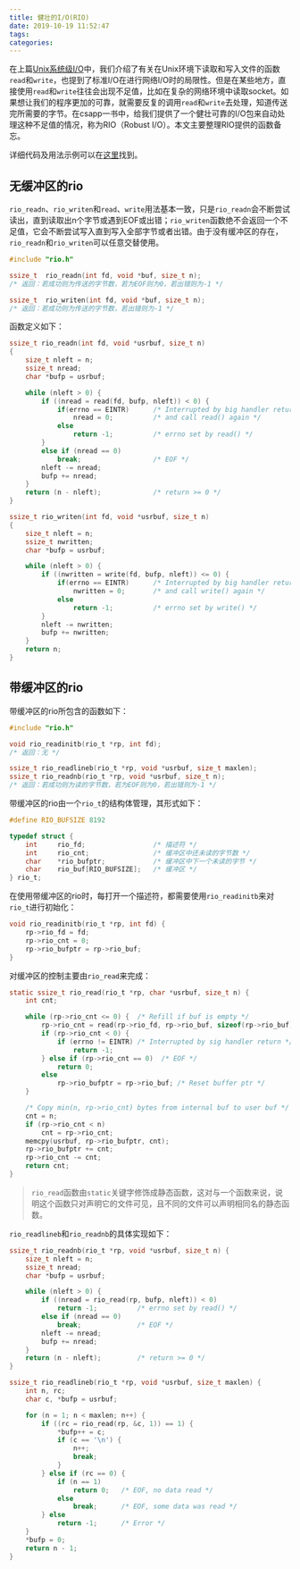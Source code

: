 ```yaml
---
title: 健壮的I/O(RIO)
date: 2019-10-19 11:52:47
tags:
categories:
---
```


在上篇[Unix系统级I/O](./Unix系统级I-O.md)中，我们介绍了有关在Unix环境下读取和写入文件的函数`read`和`write`，也提到了标准I/O在进行网络I/O时的局限性。但是在某些地方，直接使用`read`和`write`往往会出现不足值，比如在复杂的网络环境中读取socket。如果想让我们的程序更加的可靠，就需要反复的调用`read`和`write`去处理，知道传送完所需要的字节。在csapp一书中，给我们提供了一个健壮可靠的I/O包来自动处理这种不足值的情况，称为RIO（Robust I/O）。本文主要整理RIO提供的函数备忘。

详细代码及用法示例可以在[这里](https://github.com/Varpc/misc/tree/master/rio)找到。

## 无缓冲区的rio

`rio_readn`、`rio_writen`和`read`、`write`用法基本一致，只是`rio_readn`会不断尝试读出，直到读取出n个字节或遇到EOF或出错；`rio_writen`函数绝不会返回一个不足值，它会不断尝试写入直到写入全部字节或者出错。由于没有缓冲区的存在，`rio_readn`和`rio_writen`可以任意交替使用。

```C
#include "rio.h"

ssize_t  rio_readn(int fd, void *buf, size_t n);
/* 返回：若成功则为传送的字节数，若为EOF则为0，若出错则为-1 */

ssize_t  rio_writen(int fd, void *buf, size_t n);
/* 返回：若成功则为传送的字节数，若出错则为-1 */
```

函数定义如下：

```C
ssize_t rio_readn(int fd, void *usrbuf, size_t n)
{
    size_t nleft = n;
    ssize_t nread;
    char *bufp = usrbuf;

    while (nleft > 0) {
        if ((nread = read(fd, bufp, nleft)) < 0) {
            if(errno == EINTR)      /* Interrupted by big handler return */
                nread = 0;          /* and call read() again */
            else
                return -1;          /* errno set by read() */
        }
        else if (nread == 0)
            break;                  /* EOF */
        nleft -= nread;
        bufp += nread;
    }
    return (n - nleft);             /* return >= 0 */
}

ssize_t rio_writen(int fd, void *usrbuf, size_t n)
{
    size_t nleft = n;
    ssize_t nwritten;
    char *bufp = usrbuf;

    while (nleft > 0) {
        if ((nwritten = write(fd, bufp, nleft)) <= 0) {
            if(errno == EINTR)      /* Interrupted by big handler return */
                nwritten = 0;       /* and call write() again */
            else
                return -1;          /* errno set by write() */
        }
        nleft -= nwritten;
        bufp += nwritten;
    }
    return n;
}
```

## 带缓冲区的rio

带缓冲区的rio所包含的函数如下：

```C
#include "rio.h"

void rio_readinitb(rio_t *rp, int fd);
/* 返回：无 */

ssize_t rio_readlineb(rio_t *rp, void *usrbuf, size_t maxlen);
ssize_t rio_readnb(rio_t *rp, void *usrbuf, size_t n);
/* 返回：若成功则为读的字节数，若为EOF则为0，若出错则为-1 */
```

带缓冲区的rio由一个`rio_t`的结构体管理，其形式如下：

```C
#define RIO_BUFSIZE 8192

typedef struct {
    int     rio_fd;                 /* 描述符 */
    int     rio_cnt;                /* 缓冲区中还未读的字节数 */
    char    *rio_bufptr;            /* 缓冲区中下一个未读的字节 */
    char    rio_buf[RIO_BUFSIZE];   /* 缓冲区 */
} rio_t;
```

在使用带缓冲区的rio时，每打开一个描述符，都需要使用`rio_readinitb`来对`rio_t`进行初始化：

```C
void rio_readinitb(rio_t *rp, int fd) {
    rp->rio_fd = fd;
    rp->rio_cnt = 0;
    rp->rio_bufptr = rp->rio_buf;
}
```

对缓冲区的控制主要由`rio_read`来完成：

```C
static ssize_t rio_read(rio_t *rp, char *usrbuf, size_t n) {
    int cnt;

    while (rp->rio_cnt <= 0) {  /* Refill if buf is empty */
        rp->rio_cnt = read(rp->rio_fd, rp->rio_buf, sizeof(rp->rio_buf));
        if (rp->rio_cnt < 0) {
            if (errno != EINTR) /* Interrupted by sig handler return */
                return -1;
        } else if (rp->rio_cnt == 0)  /* EOF */
            return 0;
        else
            rp->rio_bufptr = rp->rio_buf; /* Reset buffer ptr */
    }

    /* Copy min(n, rp->rio_cnt) bytes from internal buf to user buf */
    cnt = n;
    if (rp->rio_cnt < n)
        cnt = rp->rio_cnt;
    memcpy(usrbuf, rp->rio_bufptr, cnt);
    rp->rio_bufptr += cnt;
    rp->rio_cnt -= cnt;
    return cnt;
}
```

> `rio_read`函数由`static`关键字修饰成静态函数，这对与一个函数来说，说明这个函数只对声明它的文件可见，且不同的文件可以声明相同名的静态函数。

`rio_readlineb`和`rio_readnb`的具体实现如下：

```C
ssize_t rio_readnb(rio_t *rp, void *usrbuf, size_t n) {
    size_t nleft = n;
    ssize_t nread;
    char *bufp = usrbuf;

    while (nleft > 0) {
        if ((nread = rio_read(rp, bufp, nleft)) < 0)
            return -1;          /* errno set by read() */
        else if (nread == 0)
            break;              /* EOF */
        nleft -= nread;
        bufp += nread;
    }
    return (n - nleft);         /* return >= 0 */
}

ssize_t rio_readlineb(rio_t *rp, void *usrbuf, size_t maxlen) {
    int n, rc;
    char c, *bufp = usrbuf;

    for (n = 1; n < maxlen; n++) {
        if ((rc = rio_read(rp, &c, 1)) == 1) {
            *bufp++ = c;
            if (c == '\n') {
                n++;
                break;
            }
        } else if (rc == 0) {
            if (n == 1)
                return 0;   /* EOF, no data read */
            else
                break;      /* EOF, some data was read */
        } else
            return -1;      /* Error */
    }
    *bufp = 0;
    return n - 1;
}
```